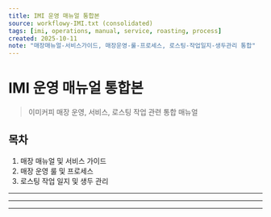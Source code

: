```yaml
---
title: IMI 운영 매뉴얼 통합본
source: workflowy-IMI.txt (consolidated)
tags: [imi, operations, manual, service, roasting, process]
created: 2025-10-11
note: "매장매뉴얼-서비스가이드, 매장운영-룰-프로세스, 로스팅-작업일지-생두관리 통합"
---
```


# IMI 운영 매뉴얼 통합본

> 이미커피 매장 운영, 서비스, 로스팅 작업 관련 통합 매뉴얼

## 목차
1. 매장 매뉴얼 및 서비스 가이드
2. 매장 운영 룰 및 프로세스
3. 로스팅 작업 일지 및 생두 관리

---



---




---


